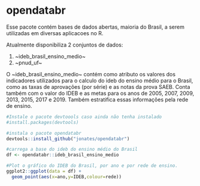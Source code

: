 # opendatabr

Esse pacote contém bases de dados abertas, maioria do Brasil, a serem utilizadas em diversas aplicacoes no R.

Atualmente disponibiliza 2 conjuntos de dados:

1. ~ideb_brasil_ensino_medio~
2. ~pnud_uf~

O ~ideb_brasil_ensino_medio~ contém como atributo os valores dos indicadores utilizados para o calculo do ideb do ensino médio para o Brasil, como as taxas de aprovações (por série) e as notas da prova SAEB. Conta também com o valor do IDEB e as metas para os anos de 2005, 2007, 2009, 2013, 2015, 2017 e 2019. Também estratifica essas informações pela rede de ensino.

~~~R
#Instale o pacote devtoools caso ainda não tenha instalado
#install.packages(devtools)

#instala o pacote opendatabr
devtools::install_github("jonates/opendatabr")

#carrega a base do ideb do ensino médio do Brasil
df <- opendatabr::ideb_brasil_ensino_medio

#Plot o gráfico do IDEB do Brasil, por ano e por rede de ensino.
ggplot2::ggplot(data = df) +
  geom_point(aes(x=ano,y=IDEB,colour=rede))
~~~


